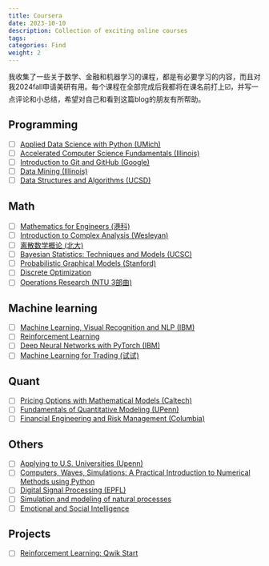```yaml
---
title: Coursera
date: 2023-10-10
description: Collection of exciting online courses
tags: 
categories: Find
weight: 2
---
```


我收集了一些关于数学、金融和机器学习的课程，都是有必要学习的内容，而且对我2024fall申请美研有用。每个课程在全部完成后我都将在课名前打上☑️，并写一点评论和小总结，希望对自己和看到这篇blog的朋友有所帮助。

## Programming

- [ ] [Applied Data Science with Python (UMich)](https://www.coursera.org/specializations/data-science-python)
- [ ] [Accelerated Computer Science Fundamentals (Illinois)](https://www.coursera.org/specializations/cs-fundamentals)
- [ ] [Introduction to Git and GitHub (Google)](https://www.coursera.org/learn/introduction-git-github)
- [ ] [Data Mining (Illinois)](https://www.coursera.org/specializations/data-mining)
- [ ] [Data Structures and Algorithms (UCSD)](https://www.coursera.org/specializations/data-structures-algorithms)

## Math

- [ ] [Mathematics for Engineers (港科)](https://www.coursera.org/specializations/mathematics-engineers)
- [ ] [Introduction to Complex Analysis (Wesleyan)](https://www.coursera.org/learn/complex-analysis)
- [ ] [离散数学概论 (北大)](https://www.coursera.org/learn/dmathgen)
- [ ] [Bayesian Statistics: Techniques and Models (UCSC)](https://www.coursera.org/learn/mcmc-bayesian-statistics)
- [ ] [Probabilistic Graphical Models (Stanford)](https://www.coursera.org/specializations/probabilistic-graphical-models)
- [ ] [Discrete Optimization](https://www.coursera.org/learn/discrete-optimization)
- [ ] [Operations Research (NTU 3部曲)](https://www.coursera.org/learn/operations-research-modeling)

## Machine learning

- [ ] [Machine Learning, Visual Recognition and NLP (IBM)](https://www.coursera.org/learn/ibm-ai-workflow-machine-learning-vr-nlp)
- [ ] [Reinforcement Learning](https://www.coursera.org/specializations/reinforcement-learning)
- [ ] [Deep Neural Networks with PyTorch (IBM)](https://www.coursera.org/learn/deep-neural-networks-with-pytorch)
- [ ] [Machine Learning for Trading (试试)](https://www.coursera.org/specializations/machine-learning-trading)

## Quant

- [ ] [Pricing Options with Mathematical Models (Caltech)](https://www.coursera.org/learn/pricing-options-with-mathematical-models)
- [ ] [Fundamentals of Quantitative Modeling (UPenn)](https://www.coursera.org/learn/wharton-quantitative-modeling)
- [ ] [Financial Engineering and Risk Management (Columbia)](https://www.coursera.org/specializations/financialengineering)

## Others

- [ ] [Applying to U.S. Universities (Upenn)](https://www.coursera.org/learn/study-in-usa)
- [ ] [Computers, Waves, Simulations: A Practical Introduction to Numerical Methods using Python](https://www.coursera.org/learn/computers-waves-simulations)
- [ ] [Digital Signal Processing (EPFL)](https://www.coursera.org/specializations/digital-signal-processing#courses)
- [ ] [Simulation and modeling of natural processes](https://www.coursera.org/learn/modeling-simulation-natural-processes)
- [ ] [Emotional and Social Intelligence](https://www.coursera.org/learn/emotional-and-social-intelligence)

## Projects

- [ ] [Reinforcement Learning: Qwik Start](https://www.coursera.org/projects/googlecloud-reinforcement-learning-qwik-start-yqsij#outcomes)